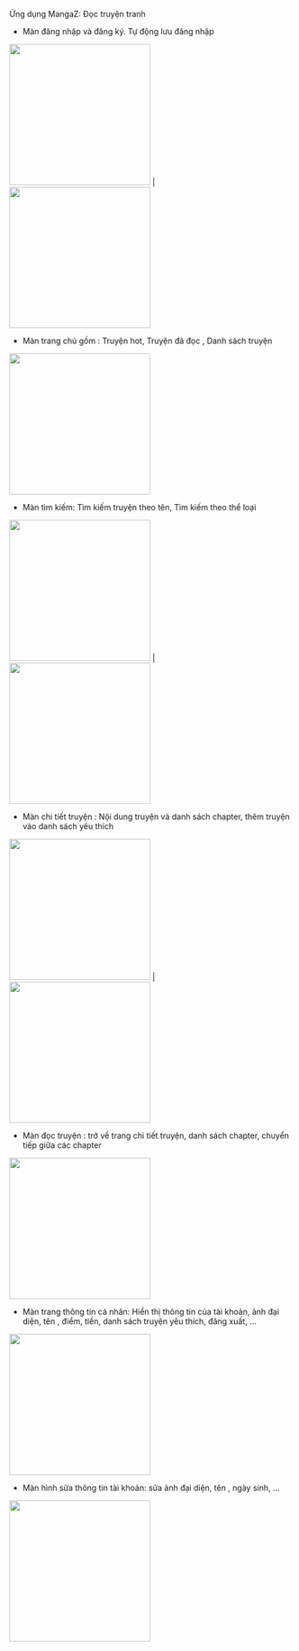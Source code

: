 Ứng dụng MangaZ: Đọc truyện tranh

 + Màn đăng nhập và đăng ký. Tự động lưu đăng nhập 

<img src="https://img.upanh.tv/2022/12/10/318963802_1439126363283597_8623184102712441555_n.jpg" width="250"> | <img src="https://img.upanh.tv/2022/12/10/318880036_925358488391673_7023595832185942054_n.jpg" width="250">

 + Màn trang chủ gồm : Truyện hot, Truyện đã đọc , Danh sách truyện 

<img src="https://scontent.fhan19-1.fna.fbcdn.net/v/t1.15752-9/318942682_934532237532647_5378788009862930447_n.jpg?_nc_cat=107&ccb=1-7&_nc_sid=ae9488&_nc_ohc=s7yqM6qHiI0AX87cMgM&_nc_ht=scontent.fhan19-1.fna&oh=03_AdRuN12ah_yG9qIu56-_o3fNjN-yrb5C064vWEYmfiHnrQ&oe=63BBA99C" width="250">

 + Màn tìm kiếm: Tìm kiếm truyện theo tên, Tìm kiếm theo thể loại 

<img src="https://scontent.fhan19-1.fna.fbcdn.net/v/t1.15752-9/318880018_605483141579661_2888096591955609031_n.jpg?_nc_cat=106&ccb=1-7&_nc_sid=ae9488&_nc_ohc=JVPgB2xestQAX-POQub&_nc_ht=scontent.fhan19-1.fna&oh=03_AdQe0A2Wx0VVvLIwGXz8IYOuQPoCXwX50Nsoq_cBicfLlQ&oe=63BBA32F" width="250"> | <img src="https://scontent.fhan19-1.fna.fbcdn.net/v/t1.15752-9/319088410_468593468683215_7491590875094000804_n.jpg?_nc_cat=108&ccb=1-7&_nc_sid=ae9488&_nc_ohc=s06b2MG8iE0AX8wDGsB&_nc_ht=scontent.fhan19-1.fna&oh=03_AdQICUcT6-K2PF70d_yiVvdeLY7JG5OkL_qlp5TYZZFLTw&oe=63BBB241" width="250">

 + Màn chi tiết truyện : Nội dung truyện và danh sách chapter, thêm truyện vào danh sách yêu thích

<img src="https://scontent.fhan19-1.fna.fbcdn.net/v/t1.15752-9/318816690_830659804808492_3381911981881745823_n.jpg?_nc_cat=109&ccb=1-7&_nc_sid=ae9488&_nc_ohc=BWFSFjWXE4sAX_GzDl5&tn=yJAhAXKNaXCL6oab&_nc_ht=scontent.fhan19-1.fna&oh=03_AdQRyC8F8rLYGqX_YgKixPDJKMFIRNoKqrCQwy2Hg9k5Hw&oe=63BBC422" width="250"> | <img src="https://scontent.fhan19-1.fna.fbcdn.net/v/t1.15752-9/318855054_5796190010427386_6898210512027952846_n.jpg?_nc_cat=101&ccb=1-7&_nc_sid=ae9488&_nc_ohc=2jtQtolbfsoAX80LTLP&tn=yJAhAXKNaXCL6oab&_nc_ht=scontent.fhan19-1.fna&oh=03_AdT-QN6nQdJzh4HkcXTjbt4Cb1jqYJsz0GIJYl-70AWWWw&oe=63BBAB42" width="250">

+ Màn đọc truyện :  trở về trang chi tiết truyện, danh sách chapter, chuyển tiếp giữa các chapter

<img src="https://scontent.fhan19-1.fna.fbcdn.net/v/t1.15752-9/318870690_600107985217762_8282517286342065200_n.jpg?_nc_cat=101&ccb=1-7&_nc_sid=ae9488&_nc_ohc=9KqKH8ijvF4AX-jsnHJ&_nc_ht=scontent.fhan19-1.fna&oh=03_AdSu2FguFBFW1qgOYgNYhYd6N8JlKmbuRKVJSXAK_j2qHQ&oe=63BBBE16" width="250">

+ Màn trang thông tin cá nhân: Hiển thị thông tin của tài khoản, ảnh đại diện, tên , điểm, tiền, danh sách truyện yêu thích, đăng xuất, ...

<img src="https://scontent.fhan19-1.fna.fbcdn.net/v/t1.15752-9/318943265_822962135429295_2923137160844997781_n.jpg?_nc_cat=111&ccb=1-7&_nc_sid=ae9488&_nc_ohc=0Wj2hnwEg7IAX-G3Mb7&_nc_ht=scontent.fhan19-1.fna&oh=03_AdSKVFLIBZjM2-qJHcU3RArFEAKsrC6jAGqa7cXQDUCNdA&oe=63BBCC82" width="250">

+ Màn hình sửa thông tin tài khoản: sửa ảnh đại diện, tên , ngày sinh, ...

<img src="https://scontent.fhan19-1.fna.fbcdn.net/v/t1.15752-9/319032848_456591749962627_8147982247570674795_n.jpg?_nc_cat=105&ccb=1-7&_nc_sid=ae9488&_nc_ohc=CwvRNcx_rmEAX_M_FjS&_nc_ht=scontent.fhan19-1.fna&oh=03_AdTeXmmurlsGBlyBAtzBRiTnW2tjRYegPH9PAmrZbnM2VA&oe=63BBBD89" width="250">



